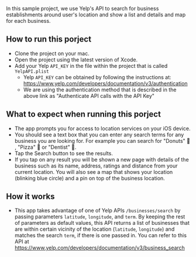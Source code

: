 In this sample project, we use Yelp's API to search for business establishments around user's location and show a list and details and map for each business. 

## How to run this porject
- Clone the project on your mac. 
- Open the project using the latest version of Xcode.
- Add your Yelp `API_KEY` in the file within the project that is called `YelpAPI.plist`
     - Yelp `API_KEY` can be obtained by following the instructions at: https://www.yelp.com/developers/documentation/v3/authentication
     - We are using the authentication method that is described in the above link as "Authenticate API calls with the API Key"

## What to expect when running this porject
- The app prompts you for access to location services on your iOS device. 
- You should see a text box that you can enter any search terms for any business you are looking for. For example you can search for "Donuts" 🍩 , "Pizza" 🍕 or "Dentist" 🦷.
- Tap the Search button to see the results. 
- If you tap on any result you will be shown a new page with details of the business such as its name, address, ratings and distance from your current location. You will also see a map that shows your location (blinking blue circle) and a pin on top of the business location.  

## How it works
- This app takes advantage of one of Yelp APIs `/businesses/search` by passing parameters `latitude`, `longitude`, and `term`. By keeping the rest of parameters as default values, this API returns a list of businesses that are within certain vicinity of the location (`latitude`, `longitude`) and matches the search `term`, if there is one passed in. You can refer to this API at https://www.yelp.com/developers/documentation/v3/business_search
